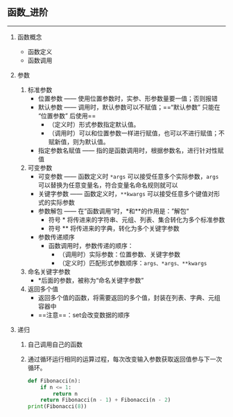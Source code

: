 ## 函数_进阶

---

1. 函数概念

    - 函数定义
    - 函数调用
    
2. 参数

    1. 标准参数
        - 位置参数 —— 使用位置参数时，实参、形参数量要一值；否则报错
        - 默认参数 —— 调用时，默认参数可以不赋值；==“默认参数” 只能在 “位置参数” 后使用==
            - （定义时）形式参数指定默认值。
            - （调用时）可以和位置参数一样进行赋值，也可以不进行赋值；不赋新值，则为默认值。
        - 指定参数名赋值 —— 指的是函数调用时，根据参数名，进行针对性赋值
    2. 可变参数
        - 可变参数 —— 函数定义时 `*args` 可以接受任意多个实际参数，`args` 可以替换为任意变量名，符合变量名命名规则就可以
        - 关键字参数 —— 函数定义时，`**kwargs` 可以接受任意多个键值对形式的实际参数
        - 参数解包 —— 在”函数调用“时，*和**的作用是：”解包“
            - 符号 *  将传进来的字符串、元组、列表、集合转化为多个标准参数
            - 符号 ** 将传进来的字典，转化为多个关键字参数 
        - 参数传递顺序
            - 函数调用时，参数传递的顺序：
                - （调用时）实际参数：位置参数、关键字参数
                - （定义时）匹配形式参数顺序：`args、*args、**kwargs` 
    3. 命名关键字参数
        - *后面的参数，被称为“命名关键字参数”
    4. 返回多个值
        - 返回多个值的函数，将需要返回的多个值，封装在列表、字典、元组容器中
        - ==注意==：set会改变数据的顺序
    
3. 递归

    1. 自己调用自己的函数

    2. 通过循环运行相同的运算过程，每次改变输入参数获取返回值参与下一次循环。

        ```Python
        def Fibonacci(n):
            if n <= 1:
                return n
            return Fibonacci(n - 1) + Fibonacci(n - 2)
        print(Fibonacci(8))
        ```

        


